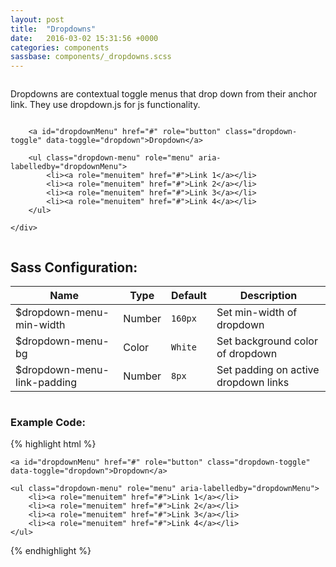 ```yaml
---
layout: post
title:  "Dropdowns"
date:   2016-03-02 15:31:56 +0000
categories: components
sassbase: components/_dropdowns.scss
---
```


<div class="row column">
    <p class="lead-text">Dropdowns are contextual toggle menus that drop down from their anchor link. They use dropdown.js for js functionality.</p>
</div>

<div class="row column">
    <div class="dropdown">

        <a id="dropdownMenu" href="#" role="button" class="dropdown-toggle" data-toggle="dropdown">Dropdown</a>

        <ul class="dropdown-menu" role="menu" aria-labelledby="dropdownMenu">
            <li><a role="menuitem" href="#">Link 1</a></li>
            <li><a role="menuitem" href="#">Link 2</a></li>
            <li><a role="menuitem" href="#">Link 3</a></li>
            <li><a role="menuitem" href="#">Link 4</a></li>
        </ul>

    </div>
</div>

<div class="row column">
    <h2>Sass Configuration:</h2>
    <table>
        <thead>
            <tr>
                <th>Name</th>
                <th>Type</th>
                <th>Default</th>
                <th>Description</th>
            </tr>
        </thead>
        <tbody>
            <tr>
                <td>$dropdown-menu-min-width</td>
                <td>Number</td>
                <td><code>160px</code></td>
                <td>Set min-width of dropdown</td>
            </tr>
            <tr>
                <td>$dropdown-menu-bg</td>
                <td>Color</td>
                <td><code>White</code></td>
                <td>Set background color of dropdown</td>
            </tr>
            <tr>
                <td>$dropdown-menu-link-padding</td>
                <td>Number</td>
                <td><code>8px</code></td>
                <td>Set padding on active dropdown links</td>
            </tr>
        </tbody>
    </table>
</div>

<div class="row column">
<h3>Example Code:</h3>
{% highlight html %}
<!-- Basic Dropdown menu -->
<div class="dropdown">

    <a id="dropdownMenu" href="#" role="button" class="dropdown-toggle" data-toggle="dropdown">Dropdown</a>

    <ul class="dropdown-menu" role="menu" aria-labelledby="dropdownMenu">
        <li><a role="menuitem" href="#">Link 1</a></li>
        <li><a role="menuitem" href="#">Link 2</a></li>
        <li><a role="menuitem" href="#">Link 3</a></li>
        <li><a role="menuitem" href="#">Link 4</a></li>
    </ul>

</div>
{% endhighlight %}
</div>